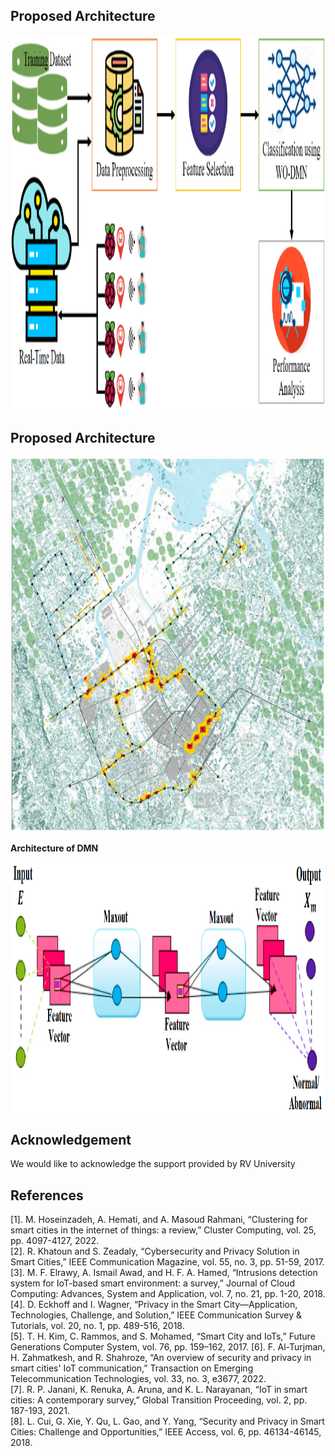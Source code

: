 



## Proposed Architecture 
<p align="center">
<img src="https://github.com/nrmkarthi/DMN/blob/main/1.png" alt="Pipeline of the Proposed Research Model" width="550" height="600">
</p>




## Proposed Architecture 
<p align="center">
<img src="https://github.com/nrmkarthi/DMN/blob/main/2.png" alt=". A Satellite View of Bus Stops Labelled in Tabuk Region" width="550" height="600">
</p>




  <b>Architecture of DMN</b>
  
  <p align="center">
  <img src="https://github.com/nrmkarthi/DMN/blob/main/3.png" alt="Architecture of DMN" width="500" height="400">
  </p>
  
 


## Acknowledgement
We would like to acknowledge the support provided by RV  University 

## References
[1].	M. Hoseinzadeh, A. Hemati, and A. Masoud Rahmani, “Clustering for smart cities in the internet of things: a review,” Cluster Computing, vol. 25, pp. 4097-4127, 2022.<BR>
[2].	R. Khatoun and S. Zeadaly, “Cybersecurity and Privacy Solution in Smart Cities,” IEEE Communication Magazine, vol. 55, no. 3, pp. 51-59, 2017.<BR>
[3].	M. F. Elrawy, A. Ismail Awad, and H. F. A. Hamed, “Intrusions detection system for IoT-based smart environment: a survey,” Journal of Cloud Computing: Advances, System and Application, vol. 7, no. 21, pp. 1-20, 2018. <BR>
[4].	D. Eckhoff and I. Wagner, “Privacy in the Smart City—Application, Technologies, Challenge, and Solution,” IEEE Communication Survey & Tutorials, vol. 20, no. 1, pp. 489-516, 2018. <BR>
[5].	T. H. Kim, C. Rammos, and S. Mohamed, “Smart City and IoTs,” Future Generations Computer System, vol. 76, pp. 159–162, 2017.
[6].	F. Al-Turjman, H. Zahmatkesh, and R. Shahroze, “An overview of security and privacy in smart cities' IoT communication,” Transaction on Emerging Telecommunication Technologies, vol. 33, no. 3, e3677, 2022. <BR>
[7].	R. P. Janani, K. Renuka, A. Aruna, and K. L. Narayanan, “IoT in smart cities: A contemporary survey,” Global Transition Proceeding, vol. 2, pp. 187-193, 2021. <BR>
[8].	L. Cui, G. Xie, Y. Qu, L. Gao, and Y. Yang, “Security and Privacy in Smart Cities: Challenge and Opportunities,” IEEE Access, vol. 6, pp. 46134-46145, 2018.<BR>
